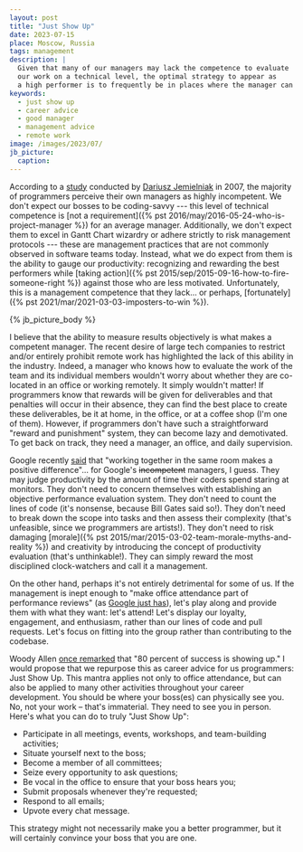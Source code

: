 ```yaml
---
layout: post
title: "Just Show Up"
date: 2023-07-15
place: Moscow, Russia
tags: management
description: |
  Given that many of our managers may lack the competence to evaluate 
  our work on a technical level, the optimal strategy to appear as 
  a high performer is to frequently be in places where the manager can see you.
keywords:
  - just show up
  - career advice
  - good manager
  - management advice
  - remote work
image: /images/2023/07/
jb_picture:
  caption:
---
```


According to a [study](https://www.emerald.com/insight/content/doi/10.1108/09534810710760045/full/html) 
conducted by [Dariusz Jemielniak](https://www.jemielniak.org/) in 2007, the majority of programmers perceive 
their own managers as highly incompetent. We don't expect our bosses to be 
coding-savvy --- this level of technical competence is [not a requirement]({% pst 2016/may/2016-05-24-who-is-project-manager %})
for an average manager. Additionally, we don't expect them to excel in 
Gantt Chart wizardry or adhere strictly to risk management protocols --- these are management 
practices that are not commonly observed in software teams today.
Instead, what we do expect from them is the ability to gauge our productivity: 
recognizing and rewarding the best performers while 
[taking action]({% pst 2015/sep/2015-09-16-how-to-fire-someone-right %}) against those who are less motivated. 
Unfortunately, this is a management competence that they lack... or perhaps, 
[fortunately]({% pst 2021/mar/2021-03-03-imposters-to-win %}).

<!--more-->

{% jb_picture_body %}

I believe that the ability to measure results objectively is what makes a competent manager. The
recent desire of large tech companies to restrict and/or entirely prohibit remote work has
highlighted the lack of this ability in the industry. Indeed, a manager who knows how to evaluate
the work of the team and its individual members wouldn't worry about whether they are co-located in
an office or working remotely. It simply wouldn't matter! If programmers know that rewards will be
given for deliverables and that penalties will occur in their absence, they can find the best place
to create these deliverables, be it at home, in the office, or at a coffee shop (I'm one of them).
However, if programmers don't have such a straightforward "reward and punishment" system, they can
become lazy and demotivated. To get back on track, they need a manager, an office, and daily
supervision.

Google recently [said](https://www.cnbc.com/2023/06/08/google-to-crack-down-on-hybrid-work-asks-remote-workers-to-reconsider.html)
that "working together in the same room makes a positive difference"...
for Google's <del>incompetent</del> managers, I guess. 
They may judge productivity by the amount of time their coders spend staring at monitors. 
They don't need to concern themselves with establishing an objective performance evaluation system. 
They don't need to count the lines of code (it's nonsense, because Bill Gates said so!). 
They don't need to break down the scope into tasks and then assess their complexity 
(that's unfeasible, since we programmers are artists!). 
They don't need to risk damaging 
[morale]({% pst 2015/mar/2015-03-02-team-morale-myths-and-reality %}) 
and creativity by introducing the concept of productivity evaluation (that's unthinkable!). 
They can simply reward the most disciplined clock-watchers and call it a management.

On the other hand, perhaps it's not entirely detrimental for some of us. If the management 
is inept enough to "make office attendance part of performance reviews" 
(as [Google just has](https://arstechnica.com/google/2023/06/google-makes-office-attendance-part-of-performance-reviews/)), 
let's play along and provide them with what they want: let's attend! 
Let's display our loyalty, engagement, and enthusiasm, rather than our lines of code and pull requests. 
Let's focus on fitting into the group rather than contributing to the codebase.

Woody Allen [once remarked](https://www.creativelive.com/blog/the-importance-of-showing-up/) that "80 percent of success
is showing up." I would propose that we repurpose this as career advice for us programmers: Just Show Up. This mantra
applies not only to office attendance, but can also be applied to many other activities throughout your career
development. You should be where your boss(es) can physically see you. No, not your work – that's immaterial. They need
to see you in person. Here's what you can do to truly "Just Show Up":

  - Participate in all meetings, events, workshops, and team-building activities;
  - Situate yourself next to the boss;
  - Become a member of all committees;
  - Seize every opportunity to ask questions;
  - Be vocal in the office to ensure that your boss hears you;
  - Submit proposals whenever they're requested;
  - Respond to all emails;
  - Upvote every chat message.

This strategy might not necessarily make you a better programmer, 
but it will certainly convince your boss that you are one.
